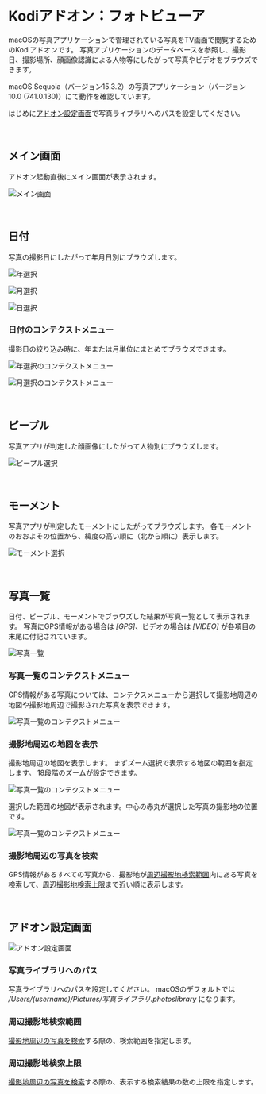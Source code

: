 # Kodiアドオン：フォトビューア

macOSの写真アプリケーションで管理されている写真をTV画面で閲覧するためのKodiアドオンです。
写真アプリケーションのデータベースを参照し、撮影日、撮影場所、顔画像認識による人物等にしたがって写真やビデオをブラウズできます。

macOS Sequoia（バージョン15.3.2）の写真アプリケーション（バージョン10.0 (741.0.130)）にて動作を確認しています。

はじめに[アドオン設定画面](#アドオン設定画面)で写真ライブラリへのパスを設定してください。

<br/>

## メイン画面

アドオン起動直後にメイン画面が表示されます。

![メイン画面](docs/images/01_日付.png)

<br/>

## 日付

写真の撮影日にしたがって年月日別にブラウズします。

![年選択](docs/images/10_日付/11_年選択.png)

![月選択](docs/images/10_日付/13_月選択.png)

![日選択](docs/images/10_日付/15_日選択.png)

### 日付のコンテクストメニュー

撮影日の絞り込み時に、年または月単位にまとめてブラウズできます。

![年選択のコンテクストメニュー](docs/images/10_日付/12_コンテクストメニュー.png)

![月選択のコンテクストメニュー](docs/images/10_日付/14_コンテクストメニュー.png)

<br/>

## ピープル

写真アプリが判定した顔画像にしたがって人物別にブラウズします。

![ピープル選択](docs/images/20_ピープル/21_選択.png)

<br/>

## モーメント

写真アプリが判定したモーメントにしたがってブラウズします。
各モーメントのおおよその位置から、緯度の高い順に（北から順に）表示します。

![モーメント選択](docs/images/30_モーメント/31_選択.png)

<br/>

## 写真一覧

日付、ピープル、モーメントでブラウズした結果が写真一覧として表示されます。
写真にGPS情報がある場合は _[GPS]_、ビデオの場合は _[VIDEO]_ が各項目の末尾に付記されています。

![写真一覧](docs/images/40_写真/41_一覧.png)

### 写真一覧のコンテクストメニュー

GPS情報がある写真については、コンテクスメニューから選択して撮影地周辺の地図や撮影地周辺で撮影された写真を表示できます。

![写真一覧のコンテクストメニュー](docs/images/40_写真/42_コンテクストメニュー.png)

### 撮影地周辺の地図を表示

撮影地周辺の地図を表示します。
まずズーム選択で表示する地図の範囲を指定します。
18段階のズームが設定できます。

![写真一覧のコンテクストメニュー](docs/images/40_写真/43_ズーム選択.png)

選択した範囲の地図が表示されます。中心の赤丸が選択した写真の撮影地の位置です。

![写真一覧のコンテクストメニュー](docs/images/40_写真/44_地図表示.png)

### 撮影地周辺の写真を検索

GPS情報があるすべての写真から、撮影地が[周辺撮影地検索範囲](#周辺撮影地検索範囲)内にある写真を検索して、[周辺撮影地検索上限](#周辺撮影地検索上限)まで近い順に表示します。

<br/>

## アドオン設定画面

![アドオン設定画面](docs/images/90_アドオン設定.png)

### 写真ライブラリへのパス

写真ライブラリへのパスを設定してください。
macOSのデフォルトでは _/Users/(username)/Pictures/写真ライブラリ.photoslibrary_ になります。

### 周辺撮影地検索範囲

[撮影地周辺の写真を検索](#撮影地周辺の写真を検索)する際の、検索範囲を指定します。

### 周辺撮影地検索上限

[撮影地周辺の写真を検索](#撮影地周辺の写真を検索)する際の、表示する検索結果の数の上限を指定します。




